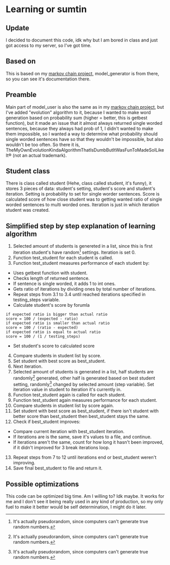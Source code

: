# Learning or sumtin

## Update
I decided to document this code, idk why but I am bored in class and just got access to my server, so I've got time.

## Based on
This is based on my [markov chain project](https://github.com/MicroPanda123/markov-chains-for-text-in-python-implementation), model_generator is from there, so you can see it's documentation there.

## Preamble
Main part of model_user is also the same as in my [markov chain project](https://github.com/MicroPanda123/markov-chains-for-text-in-python-implementation), but I've added "evolution" algorithm to it, because I wanted to make word generation based on probability sum (higher = better, this is getbest function), but it made an issue that it almost always returned single worded sentences, because they always had prob of 1, I didn't wanted to make them impossible, so I wanted a way to determine what probability should single worded sentences have so that they wouldn't be impossible, but also wouldn't be too often. So there it is, TheMyOwnEvolutionKindaAlgorithmThatIsDumbButItWasFunToMadeSoILikeIt® (not an actual trademark).

## Student class
There is class called student (Hehe, class called student, it's funny), it stores 3 pieces of data: student's setting, student's score and student's iteration. 
Setting is probability to set for single worder sentences. Score is calculated score of how close student was to getting wanted ratio of single worded sentences to multi worded ones. Iteration is just in which iteration student was created.

## Simplified step by step explanation of learning algorithm
1. Selected amount of students is genereted in a list, since this is first iteration student's have random[^1] settings. Iteration is set 0.
2. Function test_student for each student is called.
3. Function test_student measures performance of each student by:
- Uses getbest function with student.
- Checks length of returned sentence.
- If sentence is single worded, it adds 1 to int ones.
- Gets ratio of iterations by dividing ones by total number of iterations.
- Repeat steps from 3.1 to 3.4 until reached iterations specified in testing_steps variable.
- Calculate student's score by forumla 
```
if expected ratio is bigger than actual ratio
score = 100 / (expected - ratio)
if expected ratio is smaller than actual ratio
score = 100 / (ratio - expected)
if expected ratio is equal to actual ratio
score = 100 / (1 / testing_steps)
```
- Set student's score to calculated score
4. Compare students in student list by score.
5. Set student with best score as best_student.
6. Next iteration.
7. Selected amount of students is generated in a list, half students are randomly[^1] generated, other half is generated based on best student setting, randomly[^1] changed by selected amount (step variable). Set iteration value in student to iteration it's currently in.
8. Function test_student again is called for each student.
9. Function test_student again measures performance for each student.
10. Compare students in student list by score again.
11. Set student with best score as best_student, if there isn't student with better score than best_student then best_student stays the same.
12. Check if best_student improves:
- Compare current iteration with best_student iteration.
- If iterations are is the same, save it's values to a file, and continue.
- If iterations aren't the same, count for how long it hasn't been improved, if it didn't improved for 3 break iterations loop.
13. Repeat steps from 7 to 12 until iterations end or best_student weren't improving.
14. Save final best_student to file and return it.

## Possible optimizations
This code can be optimized big time. Am I willing to? Idk maybe. It works for me and I don't see it being really used in any kind of production, so my only fuel to make it better would be self determination, I might do it later.

[^1]: It's actually pseudorandom, since computers can't generate true random numbers.